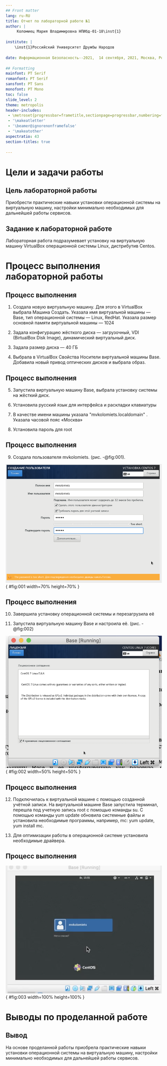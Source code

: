 ```yaml
---
## Front matter
lang: ru-RU
title: Отчет по лабораторной работе №1
author: |
	 Коломиец Мария Владимировна НПИбд-01-18\inst{1}

institute: |
	\inst{1}Российский Университет Дружбы Народов

date: Информационная Безопасность--2021,  14 сентября, 2021, Москва, Россия

## Formatting
mainfont: PT Serif
romanfont: PT Serif
sansfont: PT Sans
monofont: PT Mono
toc: false
slide_level: 2
theme: metropolis
header-includes: 
 - \metroset{progressbar=frametitle,sectionpage=progressbar,numbering=fraction}
 - '\makeatletter'
 - '\beamer@ignorenonframefalse'
 - '\makeatother'
aspectratio: 43
section-titles: true

---
```


# Цели и задачи работы

## Цель лабораторной работы

Приобрести практические навыки установки операционной системы на виртуальную машину, настройки минимально необходимых для дальнейшей работы сервисов.


## Задание к лабораторной работе

Лабораторная работа подразумевает установку на виртуальную машину VirtualBox операционной системы Linux, дистрибутив Centos.


# Процесс выполнения лабораторной работы

## Процесс выполнения

1. Создала новую виртуальную машину. Для этого в VirtualBox выбрала Машина Создать.
Указала имя виртуальной машины — Base, тип операционной системы — Linux, RedHat. Указала размер основной памяти виртуальной машины — 1024

2.  Задала конфигурацию жёсткого диска — загрузочный, VDI (BirtualBox Disk Image), динамический виртуальный диск.

3. Задала размер диска — 40 ГБ

4. Выбрала в VirtualBox Свойства Носители виртуальной машины Base.
Добавила новый привод оптических дисков и выбрала образ.

## Процесс выполнения

5. Запустила виртуальную машину Base, выбрала установку системы на жёсткий диск.

6. Установила русский язык для интерфейса и раскладки клавиатуры

7. В качестве имени машины указала "mvkolomiets.localdomain" . Указала часовой пояс «Москва»

8. Установила пароль для root

## Процесс выполнения

9. Создала пользователя mvkolomiets. (рис. -@fig:001).

![Создание пользователя](image/01.png){ #fig:001 width=70% height=70% }

## Процесс выполнения

10. Завершила установку операционной системы  и перезагрузила её

11. Запустила виртуальную машину Base и настроила её. (рис. -@fig:002)

![Информация о лицензии](image/02.png){ #fig:002 width=50% height=50% }

## Процесс выполнения

12. Подключилась к виртуальной машине с помощью созданной учётной записи. На виртуальной машине Base запустила терминал, перешла под учетную запись root с помощью команды su. С помощью команды yum update обновила системные файлы и установила необходимые программы, например, mc: yum update, yum install mc.

13. Для оптимизации работы в операционной системе установила необходимые драйвера.

## Процесс выполнения

![](image/03.png){ #fig:003 width=100% height=100% }

# Выводы по проделанной работе

## Вывод

На основе проделанной работы приобрела практические навыки установки операционной системы на виртуальную машину, настройки минимально необходимых для дальнейшей работы сервисов.